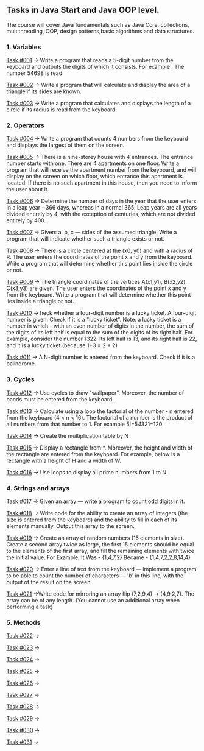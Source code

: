 ## Tasks in Java Start and Java OOP level.

The course will cover Java fundamentals such as Java Core, collections, multithreading, OOP, design patterns,basic algorithms and data structures.

### 1. Variables

[Task #001](https://github.com/Severin73/JavaLevelBasic/blob/main/src/com/javalevelbasic/task001/ReadNumbers.java) -> Write a program that reads a 5-digit number from the keyboard and outputs the digits of which it consists. For example : The number 54698 is read

[Task #002](https://github.com/Severin73/JavaLevelBasic/blob/main/src/com/javalevelbasic/task002/AreaOfTriangle.java) -> Write a program that will calculate and display the area of a triangle if its sides are known.

[Task #003](https://github.com/Severin73/JavaLevelBasic/blob/main/src/com/javalevelbasic/task003/CircumferenceLength.java) -> Write a program that calculates and displays the length of a circle if its radius is read from the keyboard.

### 2. Operators

[Task #004](https://github.com/Severin73/JavaLevelBasic/blob/main/src/com/javalevelbasic/task004/TheBiggestFromFour.java) -> Write a program that counts 4 numbers from the keyboard and displays the largest of them on the screen.

[Task #005](https://github.com/Severin73/JavaLevelBasic/blob/main/src/com/javalevelbasic/task005/FloorAndEntranceTheApartment.java) -> There is a nine-storey house with 4 entrances. The entrance number starts with one. There are 4 apartments on one floor. Write a program that will receive the apartment number from the keyboard, and will display on the screen on which floor, which entrance this apartment is located. If there is no such apartment in this house, then you need to inform the user about it.

[Task #006](https://github.com/Severin73/JavaLevelBasic/blob/main/src/com/javalevelbasic/task006/LeapYear.java) -> Determine the number of days in the year that the user enters. In a leap year - 366 days, whereas in a normal 365. Leap years are all years divided entirely by 4, with the exception of centuries, which are not divided entirely by 400.

[Task #007](https://github.com/Severin73/JavaLevelBasic/blob/main/src/com/javalevelbasic/task007/Triangle.java) ->  Given: a, b, c — sides of the assumed triangle. Write a program that will indicate whether such a triangle exists or not.

[Task #008](https://github.com/Severin73/JavaLevelBasic/blob/main/src/com/javalevelbasic/task008/CheckDotPositionInCircle.java) -> There is a circle centered at the (x0, y0) and with a radius of R. The user enters the coordinates of the point x and y from the keyboard. Write a program that will determine whether this point lies inside the circle or not.

[Task #009](https://github.com/Severin73/JavaLevelBasic/blob/main/src/com/javalevelbasic/task009/DotInsideTheTriangle.java) -> The triangle coordinates of the vertices A(x1,y1), B(x2,y2), C(x3,y3) are given. The user enters the coordinates of the point x and y from the keyboard.  Write a program that will determine whether this point lies inside a triangle or not.

[Task #010](https://github.com/Severin73/JavaLevelBasic/blob/main/src/com/javalevelbasic/task010/LuckyTicket.java) -> heck whether a four-digit number is a lucky ticket. A four-digit number is given. Check if it is a "lucky ticket". Note: a lucky ticket is a number in which - with an even number of digits in the number, the sum of the digits of its left half is equal to the sum of the digits of its right half. For example, consider the number 1322. Its left half is 13, and its right half is 22, and it is a lucky ticket (because 1+3 = 2 + 2)

[Task #011](https://github.com/Severin73/JavaLevelBasic/blob/main/src/com/javalevelbasic/task011/PalindromeNumber.java) -> A N-digit number is entered from the keyboard. Check if it is a palindrome.

### 3. Cycles

[Task #012](https://github.com/Severin73/JavaLevelBasic/blob/main/src/com/javalevelbasic/task012/WallPaper.java) -> Use cycles to draw "wallpaper". Moreover, the number of bands must be entered from the keyboard.

[Task #013](https://github.com/Severin73/JavaLevelBasic/blob/main/src/com/javalevelbasic/task013/Factorial.java) -> Calculate using a loop the factorial of the number - n entered from the keyboard (4 < n < 16). The factorial of a number is the product of all numbers from that number to 1. For example 5!=5*4*3*2*1=120

[Task #014](https://github.com/Severin73/JavaLevelBasic/blob/main/src/com/javalevelbasic/task014/MultiplicationTable.java) -> Create the multiplication table by N

[Task #015](https://github.com/Severin73/JavaLevelBasic/blob/main/src/com/javalevelbasic/task015/Rectangle.java) -> Display a rectangle from \*. Moreover, the height and width of the rectangle are entered from the keyboard. For example, below is a rectangle with a height of H and a width of W.

[Task #016](https://github.com/Severin73/JavaLevelBasic/blob/main/src/com/javalevelbasic/task016/PrimeNumbers.java) -> Use loops to display all prime numbers from 1 to N.

### 4. Strings and arrays

[Task #017](https://github.com/Severin73/JavaLevelBasic/blob/main/src/com/javalevelbasic/task017/CountOddDigits.java) -> Given an array — write a program to count odd digits in it.

[Task #018](https://github.com/Severin73/JavaLevelBasic/blob/main/src/com/javalevelbasic/task018/IntArray.java) -> Write code for the ability to create an array of integers (the size is entered from the keyboard) and the ability to fill in each of its elements manually. Output this array to the screen.

[Task #019](https://github.com/Severin73/JavaLevelBasic/blob/main/src/com/javalevelbasic/task019/ArrayRandom.java) -> Create an array of random numbers (15 elements in size). Create a second array twice as large, the first 15 elements should be equal to the elements of the first array, and fill the remaining elements with twice the initial value. For Example, It Was - {1,4,7,2} Became - {1,4,7,2,2,8,14,4}

[Task #020](https://github.com/Severin73/JavaLevelBasic/blob/main/src/com/javalevelbasic/task020/CountCharInString.java) -> Enter a line of text from the keyboard — implement a program to be able to count the number of characters — 'b' in this line, with the output of the result on the screen.

[Task #021](https://github.com/Severin73/JavaLevelBasic/blob/main/src/com/javalevelbasic/task021/ReversArray.java) ->Write code for mirroring an array flip (7,2,9,4) -> (4,9,2,7). The array can be of any length. (You cannot use an additional array when performing a task)

### 5. Methods

[Task #022]() ->

[Task #023]() ->

[Task #024]() ->

[Task #025]() ->

[Task #026]() ->

[Task #027]() ->

[Task #028]() ->

[Task #029]() ->

[Task #030]() ->

[Task #031]() ->

